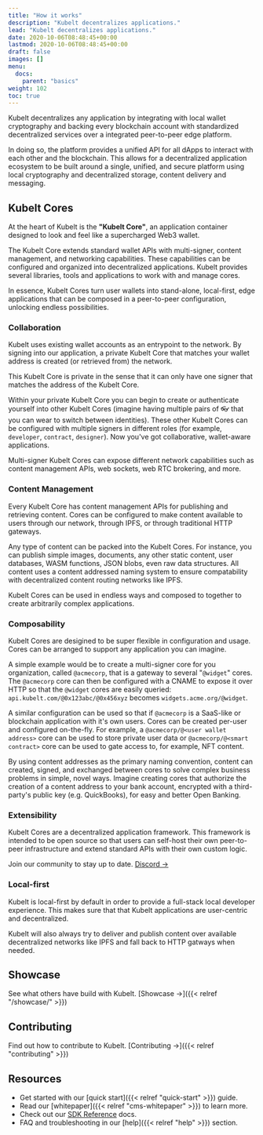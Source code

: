 ```yaml
---
title: "How it works"
description: "Kubelt decentralizes applications."
lead: "Kubelt decentralizes applications."
date: 2020-10-06T08:48:45+00:00
lastmod: 2020-10-06T08:48:45+00:00
draft: false
images: []
menu:
  docs:
    parent: "basics"
weight: 102
toc: true
---
```


Kubelt decentralizes any application by integrating with local wallet cryptography and backing every blockchain account with standardized decentralized services over a integrated peer-to-peer edge platform.

In doing so, the platform provides a unified API for all dApps to interact with each other and the blockchain. This allows for a decentralized application ecosystem to be built around a single, unified, and secure platform using local cryptography and decentralized storage, content delivery and messaging.

## Kubelt Cores

At the heart of Kubelt is the **"Kubelt Core"**, an application container designed to look and feel like a supercharged Web3 wallet.

The Kubelt Core extends standard wallet APIs with multi-signer, content management, and networking capabilities. These capabilities can be configured and organized into decentralized applications. Kubelt provides several libraries, tools and applications to work with and manage cores.

In essence, Kubelt Cores turn user wallets into stand-alone, local-first, edge applications that can be composed in a peer-to-peer configuration, unlocking endless possibilities.

### Collaboration

Kubelt uses existing wallet accounts as an entrypoint to the network. By signing into our application, a private Kubelt Core that matches your wallet address is created (or retrieved from) the network.

This Kubelt Core is private in the sense that it can only have one signer that matches the address of the Kubelt Core.

Within your private Kubelt Core you can begin to create or authenticate yourself into other Kubelt Cores (imagine having multiple pairs of 👓 that you can wear to switch between identities). These other Kubelt Cores can be configured with multiple signers in different roles (for example, `developer`, `contract`, `designer`). Now you've got collaborative, wallet-aware applications.

Multi-signer Kubelt Cores can expose different network capabilities such as content management APIs, web sockets, web RTC brokering, and more.

### Content Management

Every Kubelt Core has content management APIs for publishing and retrieving content. Cores can be configured to make content available to users through our network, through IPFS, or through traditional HTTP gateways.

Any type of content can be packed into the Kubelt Cores. For instance, you can publish simple images, documents, any other static content, user databases, WASM functions, JSON blobs, even raw data structures. All content uses a content addressed naming system to ensure compatability with decentralized content routing networks like IPFS.

Kubelt Cores can be used in endless ways and composed to together to create arbitrarily complex applications.

### Composability

Kubelt Cores are desigined to be super flexible in configuration and usage. Cores can be arranged to support any application you can imagine.

A simple example would be to create a multi-signer core for you organization, called `@acmecorp`, that is a gateway to several "`@widget`" cores. The `@acmecorp` core can then be configured with a CNAME to expose it over HTTP so that the `@widget` cores are easily queried: `api.kubelt.com/@0x123abc/@0x456xyz` becomes `widgets.acme.org/@widget`.

A similar configuration can be used so that if `@acmecorp` is a SaaS-like or blockchain application with it's own users. Cores can be created per-user and configured on-the-fly. For example, a `@acmecorp/@<user wallet address>` core can be used to store private user data or `@acmecorp/@<smart contract>` core can be used to gate access to, for example, NFT content.

By using content addresses as the primary naming convention, content can created, signed, and exchanged between cores to solve complex business problems in simple, novel ways. Imagine creating cores that authorize the creation of a content address to your bank account, encrypted with a third-party's public key (e.g. QuickBooks), for easy and better Open Banking.

### Extensibility

Kubelt Cores are a decentralized application framework. This framework is intended to be open source so that users can self-host their own peer-to-peer infrastructure and extend standard APIs with their own custom logic.

Join our community to stay up to date. [Discord →](https://discord.gg/UgwAsJf6C5)

### Local-first

Kubelt is local-first by default in order to provide a full-stack local developer experience. This makes sure that that Kubelt applications are user-centric and decentralized.

Kubelt will also always try to deliver and publish content over available decentralized networks like IPFS and fall back to HTTP gatways when needed.

## Showcase

See what others have build with Kubelt. [Showcase →]({{< relref "/showcase/" >}})

## Contributing

Find out how to contribute to Kubelt. [Contributing →]({{< relref "contributing" >}})

## Resources

- Get started with our [quick start]({{< relref "quick-start" >}}) guide.
- Read our [whitepaper]({{< relref "cms-whitepaper" >}}) to learn more.
- Check out our [SDK Reference](#) docs.
- FAQ and troubleshooting in our [help]({{< relref "help" >}}) section.
